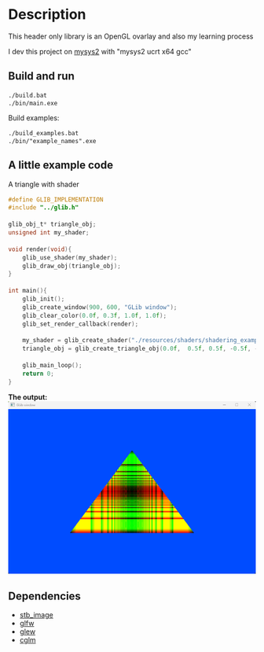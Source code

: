 # Description
This header only library is an OpenGL ovarlay and also my learning process

I dev this project on [mysys2](https://www.msys2.org/) with "mysys2 ucrt x64 gcc"

## Build and run

```console
./build.bat
./bin/main.exe
```

Build examples:
```console
./build_examples.bat
./bin/"example_names".exe
```

## A little example code
A triangle with shader
```C
#define GLIB_IMPLEMENTATION
#include "../glib.h"

glib_obj_t* triangle_obj;
unsigned int my_shader;

void render(void){
    glib_use_shader(my_shader);
    glib_draw_obj(triangle_obj);
}

int main(){
    glib_init();
    glib_create_window(900, 600, "GLib window");
    glib_clear_color(0.0f, 0.3f, 1.0f, 1.0f);
    glib_set_render_callback(render);

    my_shader = glib_create_shader("./resources/shaders/shadering_example/main.vert", "./resources/shaders/shadering_example/main.frag");
    triangle_obj = glib_create_triangle_obj(0.0f,  0.5f, 0.5f, -0.5f, -0.5f,-0.5f);

    glib_main_loop();
    return 0;
}
```

__The output:__
![A triangle, with shader](./img/shadering_example.png)

## Dependencies
- [stb_image](https://github.com/nothings/stb/blob/master/stb_image.h)
- [glfw](https://www.glfw.org/)
- [glew](https://glew.sourceforge.net/)
- [cglm](https://github.com/recp/cglm)
